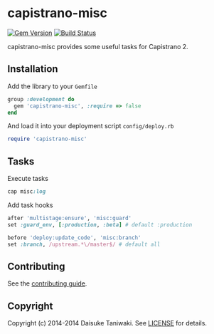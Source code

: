 # capistrano-misc

[![Gem Version](https://badge.fury.io/rb/capistrano-misc.png)](https://rubygems.org/gems/capistrano-misc) [![Build Status](https://travis-ci.org/dtaniwaki/capistrano-misc.png)](https://travis-ci.org/dtaniwaki/capistrano-misc)

capistrano-misc provides some useful tasks for Capistrano 2.

## Installation

Add the library to your ```Gemfile```
```ruby
group :development do
  gem 'capistrano-misc', :require => false
end
```

And load it into your deployment script ```config/deploy.rb```
```ruby
require 'capistrano-misc'
```

## Tasks

Execute tasks
```ruby
cap misc:log
```

Add task hooks
```ruby
after 'multistage:ensure', 'misc:guard'
set :guard_env, [:production, :beta] # default :production

before 'deploy:update_code', 'misc:branch'
set :branch, /upstream.*\/master$/ # default all
```

## Contributing

See the [contributing guide](https://github.com/dtaniwaki/capistrano-misc/blob/master/CONTRIBUTING.md).

## Copyright

Copyright (c) 2014-2014 Daisuke Taniwaki. See [LICENSE](https://github.com/dtaniwaki/capistrano-misc/blob/master/LICENSE) for details.
